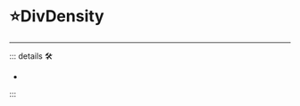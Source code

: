 # ⭐<labos>DivDensity</labos>

---

<!-- =================================================== -->
<!-- =================================================== -->
<!-- =================================================== -->
<!-- =================================================== -->
<!-- =================================================== -->
::: details 🛠

-

:::
